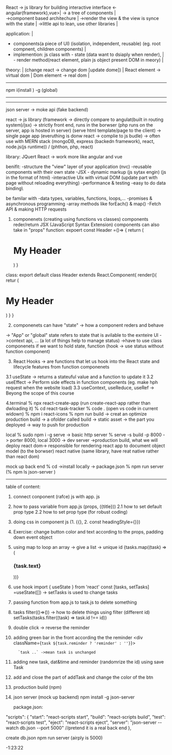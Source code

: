 React -> js library for building interactive interface <-angular(framework),vue>|
-> a tree of components                                                         |                                                                        
->component based architechure                                                  |
->render the view & the view is synce with the state                            |
->little api to lean, use other libraries                                       |

application:                                                                                                |
- components(a piece of UI) (isolation, independent, reusable) (eg. root compnent, children components)     |
- implemention: js class with - state (data want to dsiaply when render),                                   |
                              - render method(react element, plain js object present DOM in meory)          |

theory:                                                                         |
(change react -> change dom [update dome])                                      |
React element -> virtual dom                                                    |
Dom element -> real dom                                                         |

______________________________________________________________________________________________________________
 npm i(install ) -g (global)

______________________________________________________________________________________________________________
______________________________________________________________________________________________________________

json server -> moke api (fake backend)

react -> js library (framework -> directly compare to angulat(built in routing system)/jsx)
-> strictly front end, runs in the borwser
(php runs on the server, app is hosted in server) (serve html template/page to the client)
-> single page app (everuthing is donw react -> complie to js budle)
-> often use with MERN stack (mongoDB, express (backedn framework), react, node.js(js runtime)) / (phthon, php, react)

library: JQuert
React -> work more like angular and vue

benifit:
-structure the "view" layer of your application (nvc)
-reusable components with their own state
-JSX - dynamic markup    (js sytax engin) (js in the format of html)
-interactive UIx with virtual DOM (update part with page without reloading everything)
-performance & testing
-easy to do data binding\

be familar with
-data types, variables, functions, loops,...
-promises & asynchronous programming
-array methods like forEach() & map()
-Fetch API & making HTTP requests

1. componenets (creating using functions vs classes)
components reder/return JSX (JavaScript Syntax Extension)
components can also take in "props"
function:
expoert const Header =()=> {
    return (
        <div>
            <h1>My Header</h1>
        </div>
    )
}

class:
export default class Header extends React.Component{
    render(){
        retur (
            <div>
                <h1>My Header</h1>
            </div>
        )
    }
}

2. componenets can have "state" 
-> how a component reders and behave

-> "App" or "global" state refers to state that is avilable to the exnteire UI
->context api, ... (a lot of things help to manage status)
->have to use class componenets if we want to hold state, function (hook -> use status without function component)

3. React Hooks
 -> are functions that let us hook into the React state and lifecycle features from function componenets

3.1 useState -> returns a stateuful value and a function to update it
3.2 useEffect -> Perform side effects in function components (eg. make hph request when the website load)
3.3 useContext, useReduce, useRef -> Beyong the scope of this course


4.terminal
 % npx react-create-app (run create-react-app rather than dwloading it)
 % cd react-task-tracker
 % code . (open vs code in current widown)
 % npm i react-icons
 % npm run build -> creat an optimize production build -> a ofolder called build -> static asset -> the part you deployed -> way to push for production

 local
 % sudo npm i -g serve  -> basic http server
 % serve -s build -p 8000  -> porter 8000, local 3000 ->  dev server ->production build, what we will deploy
react dom-> responsible for rendering react app to document object model (to the borwser)
react native (same library, have reat native rather than react dom)


mock up back end
 % cd     ->install locally -> package.json
 % npm run server
(% npm ls json-server    )
___________________________________________________________________________________
table of content:
1. connect conponent (rafce) js with app. js
2. how to pass variable from app.js (props, ({title}))
    2.1 how to set default prop type
    2.2 how to set prop type (for robust coding)
3. doing css in component js (1. {{}, 2. const headingStyle={}})
4. Exercise: change button color and text according to the props, padding down event object
5. using map to loop an array -> give a list -> unique id
          {tasks.map((task) => (
      <h3 key={task.id}>{task.text}</h3>
      ))}
5. use hook
        import { useState } from 'react'
        const [tasks, setTasks] =useState([])    -> setTasks is used to change tasks
6. passing function from app.js to task.js to delete something
7. tasks filter(()=>()) -> how to delete things using filter (different id)
             setTasks(tasks.filter((task) => task.id !== id))
8. double click -> reverse the reminder
9. adding green  bar in the front according the the reminder
         <div className={`task ${task.reminder ?
         'reminder' : ''}`}>

         `task ..` ->mean task is unchanged
10. adding new task, dat&time and reminder (randomrize the id) using save Task
11. add and close the part of addTask and change the color of the btn
12. production build (npm)
13. json server (mock up  backend)
    npm install -g json-server
    
    package.json:

  "scripts": {
    "start": "react-scripts start",
    "build": "react-scripts build",
    "test": "react-scripts test",
    "eject": "react-scripts eject",
    "server": "json-server --watch db.json --port 5000" //pretend it is a real back end
  },

  create db.json
  npm run server (airply is 5000)

-1:23:22